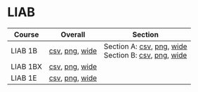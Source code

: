 # LIAB

| Course | Overall | Section |
| ------ | ------- | ------- |
| LIAB 1B | [csv](https://github.com/UCSD-Historical-Enrollment-Data/2025Winter/blob/main/overall/LIAB%201B.csv), [png](https://raw.githubusercontent.com/UCSD-Historical-Enrollment-Data/2025Winter/main/plot_overall/LIAB%201B.png), [wide](https://raw.githubusercontent.com/UCSD-Historical-Enrollment-Data/2025Winter/main/plot_overall_wide/LIAB%201B.png) | Section A: [csv](https://github.com/UCSD-Historical-Enrollment-Data/2025Winter/blob/main/section/LIAB%201B_A.csv), [png](https://raw.githubusercontent.com/UCSD-Historical-Enrollment-Data/2025Winter/main/plot_section/LIAB%201B_A.png), [wide](https://raw.githubusercontent.com/UCSD-Historical-Enrollment-Data/2025Winter/main/plot_section_wide/LIAB%201B_A.png)<br>Section B: [csv](https://github.com/UCSD-Historical-Enrollment-Data/2025Winter/blob/main/section/LIAB%201B_B.csv), [png](https://raw.githubusercontent.com/UCSD-Historical-Enrollment-Data/2025Winter/main/plot_section/LIAB%201B_B.png), [wide](https://raw.githubusercontent.com/UCSD-Historical-Enrollment-Data/2025Winter/main/plot_section_wide/LIAB%201B_B.png) |
| LIAB 1BX | [csv](https://github.com/UCSD-Historical-Enrollment-Data/2025Winter/blob/main/overall/LIAB%201BX.csv), [png](https://raw.githubusercontent.com/UCSD-Historical-Enrollment-Data/2025Winter/main/plot_overall/LIAB%201BX.png), [wide](https://raw.githubusercontent.com/UCSD-Historical-Enrollment-Data/2025Winter/main/plot_overall_wide/LIAB%201BX.png) |  |
| LIAB 1E | [csv](https://github.com/UCSD-Historical-Enrollment-Data/2025Winter/blob/main/overall/LIAB%201E.csv), [png](https://raw.githubusercontent.com/UCSD-Historical-Enrollment-Data/2025Winter/main/plot_overall/LIAB%201E.png), [wide](https://raw.githubusercontent.com/UCSD-Historical-Enrollment-Data/2025Winter/main/plot_overall_wide/LIAB%201E.png) |  |
